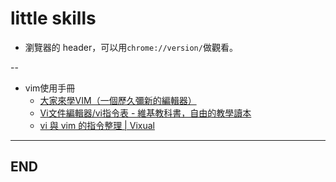 # little skills

- 瀏覽器的 header，可以用`chrome://version/`做觀看。

--

- vim使用手冊
  - [大家來學VIM（一個歷久彌新的編輯器）](http://www.study-area.org/tips/vim/index.html)
  - [Vi文件編輯器/vi指令表 - 維基教科書，自由的教學讀本](https://zh.m.wikibooks.org/zh-tw/Vi%E6%96%87%E4%BB%B6%E7%B7%A8%E8%BC%AF%E5%99%A8/vi%E6%8C%87%E4%BB%A4%E8%A1%A8)
  - [vi 與 vim 的指令整理 | Vixual](http://www.vixual.net/blog/archives/234)

---

## END
